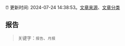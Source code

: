 :alarm_clock: 更新时间: 2024-07-24 14:38:53。[文章来源](/README.md)、[文章分类](/TAGS.md)

## 报告


> 关键字：`报告`、`月报`



